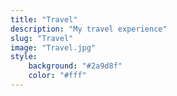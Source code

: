 ```yaml
---
title: "Travel"
description: "My travel experience"
slug: "Travel"
image: "Travel.jpg"
style:
    background: "#2a9d8f"
    color: "#fff"
---
```

